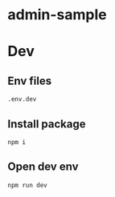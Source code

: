 # admin-sample


# Dev

## Env files

```
.env.dev
```

## Install package

```
npm i
```

## Open dev env

```
npm run dev
```
